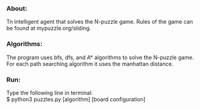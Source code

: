 ### About: 
Tn intelligent agent that solves the N-puzzle game. Rules of the game can be found at mypuzzle.org/sliding. 
### Algorithms: 
The program uses bfs, dfs, and A* algorithms to solve the N-puzzle game. For each path searching algorithm it uses the manhattan distance. 
### Run: 
Type the following line in terminal: \
$ python3 puzzles.py [algorithm] [board configuration]
